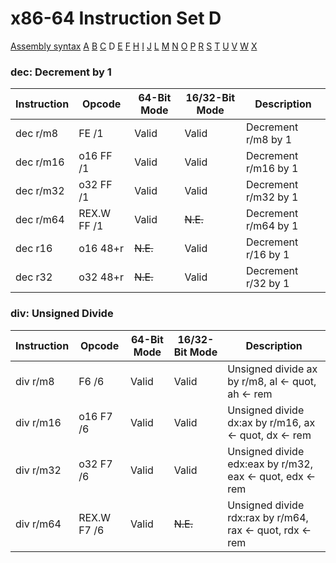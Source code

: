x86-64 Instruction Set D
========================

[Assembly syntax](AssemblyX64.md)
[A](AssemblyX64A.md) [B](AssemblyX64B.md) [C](AssemblyX64C.md)
D [E](AssemblyX64E.md) [F](AssemblyX64F.md)
[H](AssemblyX64H.md) [I](AssemblyX64I.md) [J](AssemblyX64J.md)
[L](AssemblyX64L.md) [M](AssemblyX64M.md) [N](AssemblyX64N.md)
[O](AssemblyX64O.md) [P](AssemblyX64P.md) [R](AssemblyX64R.md)
[S](AssemblyX64S.md) [T](AssemblyX64T.md) [U](AssemblyX64U.md)
[V](AssemblyX64V.md) [W](AssemblyX64W.md) [X](AssemblyX64X.md)

### dec: Decrement by 1

| Instruction | Opcode      | 64-Bit Mode | 16/32-Bit Mode | Description          |
| ----------- | ----------- | ----------- | -------------- | -------------------- |
| dec r/m8    | FE /1       | Valid       | Valid          | Decrement r/m8 by 1  |
| dec r/m16   | o16 FF /1   | Valid       | Valid          | Decrement r/m16 by 1 |
| dec r/m32   | o32 FF /1   | Valid       | Valid          | Decrement r/m32 by 1 |
| dec r/m64   | REX.W FF /1 | Valid       | ~~N.E.~~       | Decrement r/m64 by 1 |
| dec r16     | o16 48+r    | ~~N.E.~~    | Valid          | Decrement r/16 by 1  |
| dec r32     | o32 48+r    | ~~N.E.~~    | Valid          | Decrement r/32 by 1  |

### div: Unsigned Divide

| Instruction | Opcode      | 64-Bit Mode | 16/32-Bit Mode | Description                                               |
| ----------- | ----------- | ----------- | -------------- | --------------------------------------------------------- |
| div r/m8    | F6 /6       | Valid       | Valid          | Unsigned divide ax by r/m8, al <- quot, ah <- rem         |
| div r/m16   | o16 F7 /6   | Valid       | Valid          | Unsigned divide dx:ax by r/m16, ax <- quot, dx <- rem     |
| div r/m32   | o32 F7 /6   | Valid       | Valid          | Unsigned divide edx:eax by r/m32, eax <- quot, edx <- rem |
| div r/m64   | REX.W F7 /6 | Valid       | ~~N.E.~~       | Unsigned divide rdx:rax by r/m64, rax <- quot, rdx <- rem |
